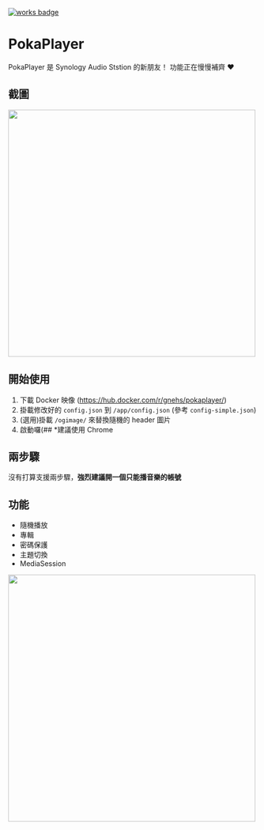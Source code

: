 [![works badge](https://cdn.rawgit.com/nikku/works-on-my-machine/v0.2.0/badge.svg)](https://github.com/nikku/works-on-my-machine)
# PokaPlayer
PokaPlayer 是 Synology Audio Ststion 的新朋友！
功能正在慢慢補齊 ❤️
## 截圖
<img src="https://i.imgur.com/n6MLHLU.png" width="500px">

## 開始使用
1. 下載 Docker 映像 (https://hub.docker.com/r/gnehs/pokaplayer/)
2. 掛載修改好的 `config.json` 到 `/app/config.json` (參考 `config-simple.json`)
3. (選用)掛載 `/ogimage/` 來替換隨機的 header 圖片
4. 啟動囉(##
*建議使用 Chrome
## 兩步驟
沒有打算支援兩步驟，**強烈建議開一個只能播音樂的帳號**
## 功能
- 隨機播放
- 專輯
- 密碼保護
- 主題切換
- MediaSession

<img src="https://i.imgur.com/x4cEjrx.png" width="500px">